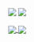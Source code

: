 ![](https://img.shields.io/badge/OS-Pop!__OS-informational?style=flat&logo=Linux&logoColor=white&color=48b9c7)
![](https://img.shields.io/badge/Editor-VS_Code-informational?style=flat&logo=visual-studio-code&logoColor=white&color=007ACC)


<a href="https://github.com/adxl?tab=repositories">
  <img align="center" src="https://github-readme-stats.vercel.app/api?username=adxl&include_all_commits=true&count_private=true&show_icons=true" />
</a>
<a href="https://github.com/adxl?tab=repositories">
  <img align="center" src="https://github-readme-stats.vercel.app/api/top-langs/?username=adxl&hide=shell&layout=compact" />
</a>
